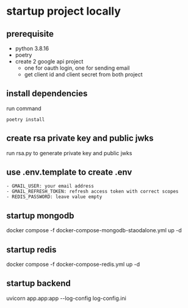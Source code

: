 # startup project locally

## prerequisite
- python 3.8.16
- poetry
- create 2 google api project
    - one for oauth login, one for sending email 
    - get client id and client secret from both project

## install dependencies

run command 
```
poetry install
```

## create rsa private key and public jwks

run rsa.py to generate private key and public jwks

## use .env.template to create .env

    - GMAIL_USER: your email address
    - GMAIL_REFRESH_TOKEN: refresh access token with correct scopes
    - REDIS_PASSWORD: leave value empty 

## startup mongodb

docker compose -f docker-compose-mongodb-staodalone.yml up -d

## startup redis

docker compose -f docker-compose-redis.yml up -d

## startup backend

uvicorn app.app:app --log-config log-config.ini
